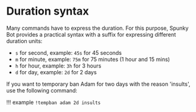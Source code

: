 # Duration syntax

Many commands have to express the duration. For this purpose, Spunky Bot provides a practical syntax with a suffix for expressing different duration units:

* `s` for second, example: `45s` for 45 seconds
* `m` for minute, example: `75m` for 75 minutes (1 hour and 15 mins)
* `h` for hour, example: `3h` for 3 hours
* `d` for day, example: `2d` for 2 days

If you want to temporary ban Adam for two days with the reason 'insults', use the following command:

!!! example
    `!tempban adam 2d insults`
